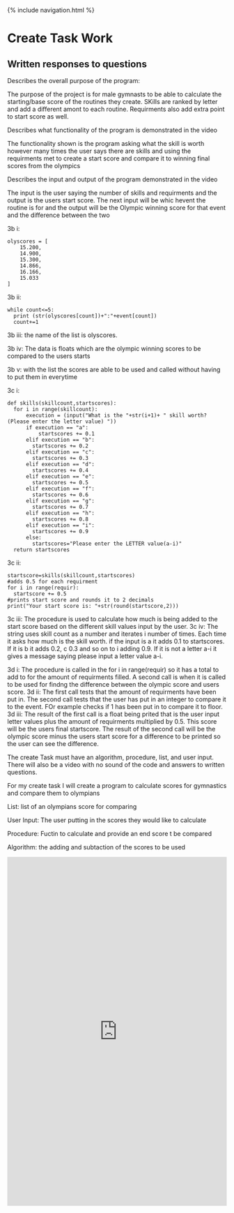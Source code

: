 {% include navigation.html %}

<h1>Create Task Work</h1>

<h2>Written responses to questions</h2>

<p>Describes the overall purpose of the program:</p>

<p>The purpose of the project is for male gymnasts to be able to calculate the starting/base score of the routines they create. SKills are ranked by letter and add a different amont to each routine. Requirments also add extra point to start score as well.</p>

<p>Describes what functionality of the program is demonstrated in the video</p>

<p>The functionality shown is the program asking what the skill is worth however many times the user says there are skills and using the requirments met to create a start score and compare it to winning final scores from the olympics</p>

<p>Describes the input and output of the program demonstrated in the video</p>

<p>The input is the user saying the number of skills and requirments and the output is the users start score. The next input will be whic hevent the routine is for and the output will be the Olympic winning score for that event and the difference between the two</p>

<p>3b i:</p>

```
olyscores = [
    15.200,
    14.900,
    15.300,
    14.866,
    16.166,
    15.033
]
```
<p>3b ii:</p>

```
while count<=5:
  print (str(olyscores[count])+":"+event[count])
  count+=1
```
<p>3b iii: the name of the list is olyscores.

3b iv: The data is floats which are the olympic winning scores to be compared to the users starts

3b v: with the list the scores are able to be used and called without having to put them in everytime</p>

<p>3c i:</p>

```
def skills(skillcount,startscores):
  for i in range(skillcount):
      execution = (input("What is the "+str(i+1)+ " skill worth?(Please enter the letter value) "))
      if execution == "a":
          startscores += 0.1
      elif execution == "b":
        startscores += 0.2
      elif execution == "c":
        startscores += 0.3
      elif execution == "d":
        startscores += 0.4
      elif execution == "e":
        startscores += 0.5
      elif execution == "f":
        startscores += 0.6
      elif execution == "g":
        startscores += 0.7
      elif execution == "h":
        startscores += 0.8
      elif execution == "i":
        startscores += 0.9
      else:
        startscores="Please enter the LETTER value(a-i)"
  return startscores
```
<p>3c ii:</p>

```
startscore=skills(skillcount,startscores)
#adds 0.5 for each requirment
for i in range(requir):
  startscore += 0.5
#prints start score and rounds it to 2 decimals
print("Your start score is: "+str(round(startscore,2)))
```
<p>3c iii: The procedure is used to calculate how much is being added to the start score based on the different skill values input by the user. 3c iv: The string uses skill count as a number and iterates i number of times. Each time it asks how much is the skill worth. if the input is a it adds 0.1 to startscores. If it is b it adds 0.2, c 0.3 and so on to i adding 0.9. If it is not a letter a-i it gives a message saying please input a letter value a-i. </p>

<p>3d i: The procedure is called in the for i in range(requir) so it has a total to add to for the amount of requirments filled. A second call is when it is called to be used for findng the difference between the olympic score and users score. 3d ii: The first call tests that the amount of requirments have been put in. The second call tests that the user has put in an integer to compare it to the event. FOr example checks if 1 has been put in to compare it to floor. 3d iii: The result of the first call is a float being prited that is the user input letter values plus the amount of requirments multiplied by 0.5. This score will be the users final startscore. The result of the second call will be the olympic score minus the users start score for a difference to be printed so the user can see  the difference.  </p>

<p> The create Task must have an algorithm, procedure, list, and user input. There will also be a video with no sound of the code and answers to written questions.</p>
<p>For my create task I will create a program to calculate scores for gymnastics and compare them to olympians</p>
<p>List: list of an olympians score for comparing

  User Input: The user putting in the scores they would like to calculate

  Procedure: Fuctin to calculate and provide an end score t be compared

  Algorithm: the adding and subtaction of the scores to be used</p>


<iframe frameborder="0" width="100%" height="800px" src="https://replit.com/@ReinhardtLotter/Create-Task?lite=true#src/main.py">


